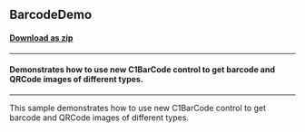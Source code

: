 ## BarcodeDemo
#### [Download as zip](https://grapecity.github.io/DownGit/#/home?url=https://github.com/GrapeCity/ComponentOne-WinForms-Samples/tree/master/NetFramework\C1.Win.Barcode\CS\BarcodeDemo)
____
#### Demonstrates how to use new C1BarCode control to get barcode and QRCode images of different types.
____
This sample demonstrates how to use new C1BarCode control to get barcode and QRCode images of different types.
